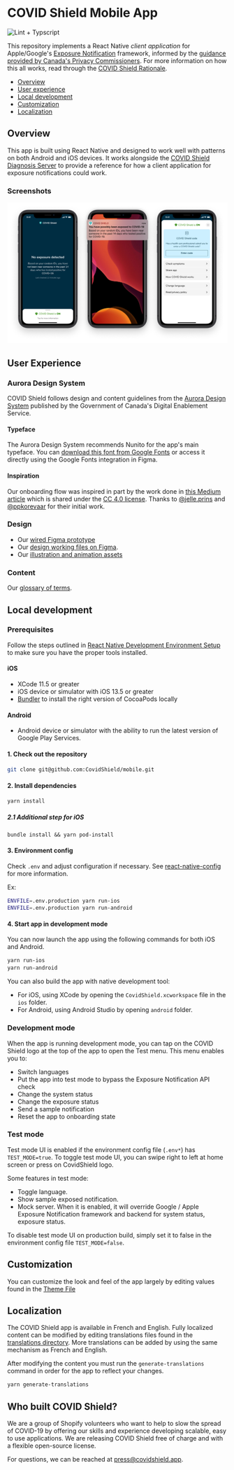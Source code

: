 # COVID Shield Mobile App

![Lint + Typscript](https://github.com/CovidShield/mobile/workflows/CI/badge.svg)

This repository implements a React Native _client application_ for Apple/Google's [Exposure
Notification](https://www.apple.com/covid19/contacttracing) framework, informed by the [guidance provided by Canada's Privacy Commissioners](https://priv.gc.ca/en/opc-news/speeches/2020/s-d_20200507/). For more information on how this all works, read through the [COVID Shield Rationale](https://github.com/CovidShield/rationale).

- [Overview](#overview)
- [User experience](#user-experience)
- [Local development](#local-development)
- [Customization](#customization)
- [Localization](#localization)

## Overview

This app is built using React Native and designed to work well with patterns on both Android and iOS devices. It works alongside the [COVID Shield Diagnosis Server](https://github.com/CovidShield/backend) to provide a reference for how a client application for exposure notifications could work.

### Screenshots

![Three iOS devices showing the default screen, an exposure notification, and the detail screen in COVID Shield mobile app](https://github.com/CovidShield/rationale/raw/master/assets/ios-screens.png)

## User Experience

### Aurora Design System

COVID Shield follows design and content guidelines from the [Aurora Design System](https://design.gccollab.ca/) published by the Government of Canada's Digital Enablement Service.

#### Typeface

The Aurora Design System recommends Nunito for the app's main typeface. You can [download this font from Google Fonts](https://fonts.google.com/specimen/Nunito) or access it directly using the Google Fonts integration in Figma.

#### Inspiration

Our onboarding flow was inspired in part by the work done in [this Medium article](https://onezero.medium.com/openui-a6b9c3d741de) which is shared under the [CC 4.0 license](https://creativecommons.org/licenses/by/4.0/). Thanks to [@jelle.prins](https://twitter.com/jelleprins) and [@ppkorevaar](https://twitter.com/ppkorevaar) for their initial work.

### Design

- Our [wired Figma prototype](https://www.figma.com/proto/b76OYDhkTKJCaqDfVQybQY/Open-Source-COVID-Shield?node-id=324%3A3825&viewport=387%2C570%2C0.125&scaling=scale-down)
- Our [design working files on Figma](https://www.figma.com/file/b76OYDhkTKJCaqDfVQybQY/Open-Source-COVID-Shield?node-id=1%3A18).
- Our [illustration and animation assets](design/)

### Content

Our [glossary of terms](https://github.com/CovidShield/rationale/blob/master/GLOSSARY.md).

## Local development

### Prerequisites

Follow the steps outlined in [React Native Development Environment Setup](https://reactnative.dev/docs/environment-setup) to make sure you have the proper tools installed.

#### iOS

- XCode 11.5 or greater
- iOS device or simulator with iOS 13.5 or greater
- [Bundler](https://bundler.io/) to install the right version of CocoaPods locally

#### Android

- Android device or simulator with the ability to run the latest version of Google Play Services.

#### 1. Check out the repository

```bash
git clone git@github.com:CovidShield/mobile.git
```

#### 2. Install dependencies

```bash
yarn install
```

##### 2.1 Additional step for iOS

```
bundle install && yarn pod-install
```

#### 3. Environment config

Check `.env` and adjust configuration if necessary. See [react-native-config](https://www.npmjs.com/package/react-native-config#different-environments) for more information.

Ex:

```bash
ENVFILE=.env.production yarn run-ios
ENVFILE=.env.production yarn run-android
```

#### 4. Start app in development mode

You can now launch the app using the following commands for both iOS and Android.

```bash
yarn run-ios
yarn run-android
```

You can also build the app with native development tool:

- For iOS, using XCode by opening the `CovidShield.xcworkspace` file in the `ios` folder.
- For Android, using Android Studio by opening `android` folder.

### Development mode

When the app is running development mode, you can tap on the COVID Shield logo at the top of the app to open the Test menu. This menu enables you to:

- Switch languages
- Put the app into test mode to bypass the Exposure Notification API check
- Change the system status
- Change the exposure status
- Send a sample notification
- Reset the app to onboarding state

### Test mode

Test mode UI is enabled if the environment config file (`.env*`) has `TEST_MODE=true`. To toggle test mode UI, you can swipe right to left at home screen or press on CovidShield logo.

Some features in test mode:

- Toggle language.
- Show sample exposed notification.
- Mock server. When it is enabled, it will override Google / Apple Exposure Notification framework and backend for system status, exposure status.

To disable test mode UI on production build, simply set it to false in the environment config file `TEST_MODE=false`.

## Customization

You can customize the look and feel of the app largely by editing values found in the [Theme File](https://github.com/CovidShield/mobile/blob/master/src/shared/theme.ts)

## Localization

The COVID Shield app is available in French and English. Fully localized content can be modified by editing translations files found in the [translations directory](https://github.com/CovidShield/mobile/tree/master/src/locale/translations). More translations can be added by using the same mechanism as French and English.

After modifying the content you must run the `generate-translations` command in order for the app to reflect your changes.

```bash
yarn generate-translations
```

## Who built COVID Shield?

We are a group of Shopify volunteers who want to help to slow the spread of COVID-19 by offering our
skills and experience developing scalable, easy to use applications. We are releasing COVID Shield
free of charge and with a flexible open-source license.

For questions, we can be reached at <press@covidshield.app>.
